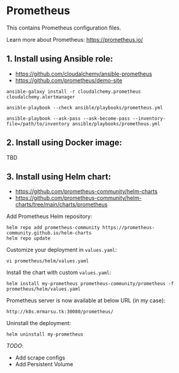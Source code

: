 # Prometheus

This contains Prometheus configuration files.

Learn more about Prometheus: https://prometheus.io/

## 1. Install using Ansible role: 

- https://github.com/cloudalchemy/ansible-prometheus
- https://github.com/prometheus/demo-site

```shell
ansible-galaxy install -r cloudalchemy.prometheus cloudalchemy.alertmanager

ansible-playbook --check ansible/playbooks/prometheus.yml

ansible-playbook --ask-pass --ask-become-pass --inventory-file=/path/to/inventory ansible/playbooks/prometheus.yml
```

## 2. Install using Docker image:

TBD

## 3. Install using Helm chart:

- https://github.com/prometheus-community/helm-charts
- https://github.com/prometheus-community/helm-charts/tree/main/charts/prometheus

Add Prometheus Helm repository:
```console
helm repo add prometheus-community https://prometheus-community.github.io/helm-charts
helm repo update
```

Customize your deployment in `values.yaml`:
```console
vi prometheus/helm/values.yaml
```

Install the chart with custom `values.yaml`:
```console
helm install my-prometheus prometheus-community/prometheus -f prometheus/helm/values.yaml
```

Prometheus server is now available at below URL (in my case):
```
http://k8s.mrmarsu.tk:30080/prometheus/
```

Uninstall the deployment:
```console
helm uninstall my-prometheus
```

*TODO*:
- Add scrape configs
- Add Persistent Volume 